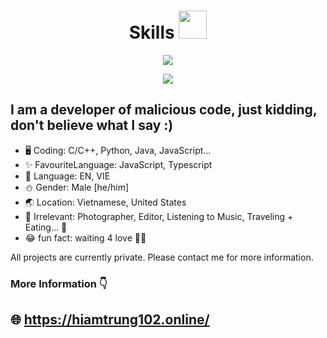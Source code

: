 <h1 align="center"> Skills <img src="https://cdn.discordapp.com/attachments/990995960945586250/1101026524062298122/3895-blueclouds.gif" height="45px"></h1>

<p align="center">
  <a href="https://github.com/hiamtrung102">
    <img src="https://skillicons.dev/icons?i=js,ts,c,cpp,cs,java,python,nodejs,react,angular,discord" />
  </a>
</p>
<p align="center">
  <a href="https://github.com/hiamtrung102">
    <img src="https://skillicons.dev/icons?i=androidstudio,unity,php,mongodb,docker,mysql" />
  </a>
</p>

## I am a developer of malicious code, just kidding, don't believe what I say :)
* 🖥️ Coding: C/C++, Python, Java, JavaScript...
* ✨ FavouriteLanguage: JavaScript, Typescript
* 📝 Language: EN, VIE
* ⛄️ Gender: Male [he/him]
* 🌏 Location: Vietnamese, United States
* 🌠 Irrelevant: Photographer, Editor, Listening to Music, Traveling + Eating... 🤟
* 😂 fun fact: waiting 4 love 🤦‍♂️

All projects are currently private. Please contact me for more information.

### More Information 👇
## 🌐 https://hiamtrung102.online/
